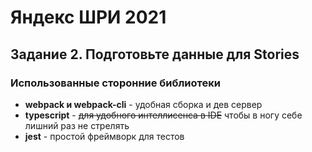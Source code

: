 # Яндекс ШРИ 2021

## Задание 2. Подготовьте данные для Stories

### Использованные сторонние библиотеки

- **webpack и webpack-cli** - удобная сборка и дев сервер
- **typescript** - ~~для удобного интеллисенса в IDE~~ чтобы в ногу себе лишний раз не стрелять
- **jest** - простой фреймворк для тестов
